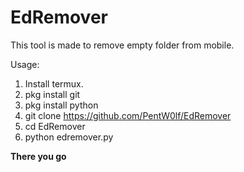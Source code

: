 # EdRemover
This tool is made to remove empty folder from mobile.

Usage: 

1) Install termux.
2) pkg install git
3) pkg install python
4) git clone https://github.com/PentW0lf/EdRemover
5) cd EdRemover
6) python edremover.py

<b> There you go </b>
